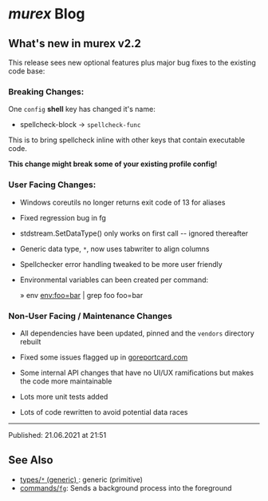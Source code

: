 # _murex_ Blog

## What's new in murex v2.2

This release sees new optional features plus major bug fixes to the existing
code base:

### Breaking Changes:

One `config` **shell** key has changed it's name:

* spellcheck-block -> `spellcheck-func`

This is to bring spellcheck inline with other keys that contain executable
code.

**This change might break some of your existing profile config!**

### User Facing Changes:

* Windows coreutils no longer returns exit code of 13 for aliases 

* Fixed regression bug in fg

* stdstream.SetDataType() only works on first call -- ignored thereafter

* Generic data type, `*`, now uses tabwriter to align columns

* Spellchecker error handling tweaked to be more user friendly

* Environmental variables can been created per command:
  
    » env <env:foo=bar> | grep foo
    foo=bar
    
### Non-User Facing / Maintenance Changes

* All dependencies have been updated, pinned and the `vendors` directory
  rebuilt

* Fixed some issues flagged up in [goreportcard.com](https://goreportcard.com/report/github.com/lmorg/murex)

* Some internal API changes that have no UI/UX ramifications but makes the
  code more maintainable

* Lots more unit tests added

* Lots of code rewritten to avoid potential data races

<hr>

Published: 21.06.2021 at 21:51

## See Also

* [types/`*` (generic) ](../types/generic.md):
  generic (primitive)
* [commands/`fg`](../commands/fg.md):
  Sends a background process into the foreground
